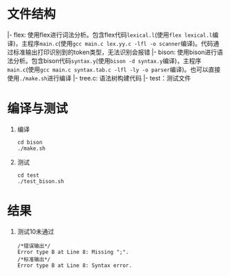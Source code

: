 # 文件结构
|- flex: 使用flex进行词法分析。包含flex代码`lexical.l`(使用`flex lexical.l`编译)，主程序`main.c`(使用`gcc main.c lex.yy.c -lfl -o scanner`编译)。代码通过标准输出打印识别到的token类型，无法识别会报错
|- bison: 使用bison进行语法分析。包含bison代码`syntax.y`(使用`bison -d syntax.y`编译)，主程序`main.c`(使用`gcc main.c syntax.tab.c -lfl -ly -o parser`编译)。也可以直接使用`./make.sh`进行编译
    |- tree.c: 语法树构建代码
|- test：测试文件

# 编译与测试
1. 编译
    ```
    cd bison
    ./make.sh
    ```
2. 测试
    ```
    cd test
    ./test_bison.sh
    ```

# 结果
1. 测试10未通过
    ```
    /*错误输出*/
    Error type B at Line 8: Missing ";".
    /*标准输出*/
    Error type B at Line 8: Syntax error.
    ```